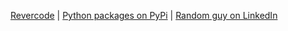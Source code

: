 [Revercode](https://revercode.com/) | [Python packages on PyPi](https://pypi.org/user/rtmigo/) | [Random guy on LinkedIn](https://www.linkedin.com/in/artg/)
